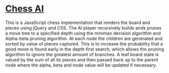 # [Chess AI](www.nickalzapiedi.com/chess-ai)
This is a JavaScript chess implementation that renders the board and pieces using jQuery and CSS.
The AI player recursively builds ands prunes a move tree to a specified depth using the minimax decision algorithm and Alpha-beta pruning algorithm.  At each node the children are generated and sorted by value of pieces captured. This is to increase the probability that a good move is found early in the depth first search, which allows the pruning algorithm to ignore the greatest amount of branches.  A leaf board state is valued by the sum of all its pieces and then passed back up to the parent node where the alpha, beta and node value will be updated if necessary.
